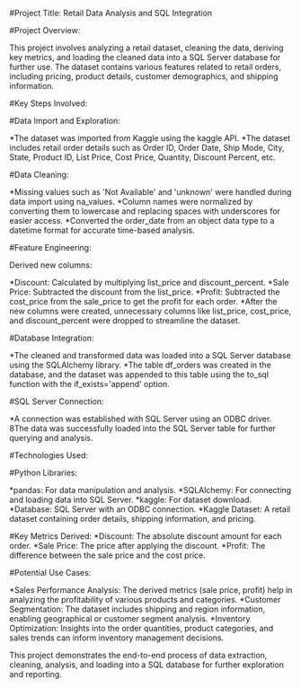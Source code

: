 #Project Title: Retail Data Analysis and SQL Integration



#Project Overview:

This project involves analyzing a retail dataset, cleaning the data, deriving key metrics, and loading the cleaned data into a SQL Server database for further use. The dataset contains various features related to retail orders, including pricing, product details, customer demographics, and shipping information.




#Key Steps Involved:


#Data Import and Exploration:

*The dataset was imported from Kaggle using the kaggle API.
*The dataset includes retail order details such as Order ID, Order Date, Ship Mode, City, State, Product ID, List Price, Cost Price, Quantity, Discount Percent, etc.


#Data Cleaning:

*Missing values such as 'Not Available' and 'unknown' were handled during data import using na_values.
*Column names were normalized by converting them to lowercase and replacing spaces with underscores for easier access.
*Converted the order_date from an object data type to a datetime format for accurate time-based analysis.


#Feature Engineering:

Derived new columns:


*Discount: Calculated by multiplying list_price and discount_percent.
*Sale Price: Subtracted the discount from the list_price.
*Profit: Subtracted the cost_price from the sale_price to get the profit for each order.
*After the new columns were created, unnecessary columns like list_price, cost_price, and discount_percent were dropped to streamline the dataset.


#Database Integration:

*The cleaned and transformed data was loaded into a SQL Server database using the SQLAlchemy library.
*The table df_orders was created in the database, and the dataset was appended to this table using the to_sql function with the if_exists='append' option.


#SQL Server Connection:

*A connection was established with SQL Server using an ODBC driver.
8The data was successfully loaded into the SQL Server table for further querying and analysis.


#Technologies Used:


#Python Libraries:


*pandas: For data manipulation and analysis.
*SQLAlchemy: For connecting and loading data into SQL Server.
*kaggle: For dataset download.
*Database: SQL Server with an ODBC connection.
*Kaggle Dataset: A retail dataset containing order details, shipping information, and pricing.


#Key Metrics Derived:
*Discount: The absolute discount amount for each order.
*Sale Price: The price after applying the discount.
*Profit: The difference between the sale price and the cost price.


#Potential Use Cases:


*Sales Performance Analysis: The derived metrics (sale price, profit) help in analyzing the profitability of various products and categories.
*Customer Segmentation: The dataset includes shipping and region information, enabling geographical or customer segment analysis.
*Inventory Optimization: Insights into the order quantities, product categories, and sales trends can inform inventory management decisions.


This project demonstrates the end-to-end process of data extraction, cleaning, analysis, and loading into a SQL database for further exploration and reporting.
